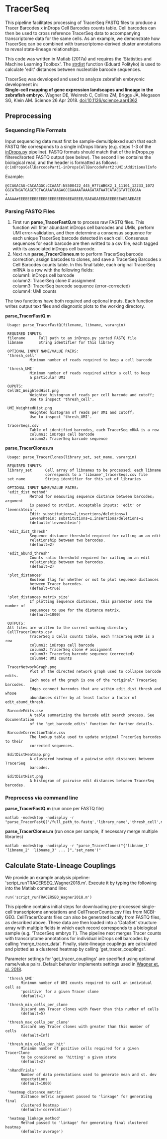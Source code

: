 TracerSeq
=========

This pipeline facilitates processing of TracerSeq FASTQ files to produce a Tracer Barcodes x inDrops Cell Barcodes counts table.  Cell barcodes can then be used to cross reference TracerSeq data to accompanying transcriptome data for the same cells. As an example, we demonstrate how TracerSeq can be combined with transcriptome-derived cluster annotations to reveal state-lineage relationships.

This code was written in Matlab (2017a) and requires the 'Statistics and Machine Learning Toolbox'.  The [strdist](https://www.mathworks.com/matlabcentral/fileexchange/17585-calculation-of-distance-between-strings?focused=5094987&tab=function) function (Eduard Polityko) is used to calculate 'edit' distances between nucleotide barcode sequences. 

TracerSeq was developed and used to analyze zebrafish embryonic development in:  
**Single-cell mapping of gene expression landscapes and lineage in the zebrafish embryo.**  Wagner DE, Weinreb C, Collins ZM, Briggs JA, Megason SG, Klein AM. Science 26 Apr 2018. [doi:10.1126/science.aar4362](http://science.sciencemag.org/content/early/2018/04/25/science.aar4362)


## Preprocessing ##

### Sequencing File Formats ###
Input sequencing data must first be sample-demultiplexed such that each FASTQ file corresponds to a single inDrops library (e.g. steps 1-3 of the [inDrops.py](https://github.com/indrops/indrops) pipeline). FASTQ formats should match that of the inDrops.py filtered/sorted FASTQ output (see below). The second line contains the biological read, and the header is formatted as follows:    ```@:inDropsCellBarcodePart1-inDropsCellBarcodePart2:UMI:AdditionalInfo```

Example:
```
@CCAGACAG-CACAAGGC:CCAAAT:NS500422_445_H77LWBGX2_1_11101_12233_1072
GGCATNGATGAGCTCTACAAATAAGAGCCGAAAATAAAGATATAATCATACGTATCCGGAA
+
AAAAA#EEEEEEEEEEEEEEEEEEEEE6EEAEEEE/EAEAEAEEEAEEEEEEAEEAEEAEE
```

### Parsing FASTQ Files ###
1. First run **parse_TracerFastQ.m** to process raw FASTQ files. This function will filter abundant inDrops cell barcodes and UMIs, perform UMI error-validation, and then determine a consensus sequence for each unique TracerSeq barcode detected in each cell. Consensus sequences for each barcode are then writted to a csv file, each tagged with its associated inDrops cell barcode.
2. Next run **parse_TracerClones.m** to perform TracerSeq barcode correction, assign barcodes to clones, and save a TracerSeq Barcodes x Cell Barcodes counts table.  In this final table, each original TracerSeq mRNA is a row with the following fields:   
  column1: inDrops cell barcode   
  column2: TracerSeq clone # assignment   
  column3: TracerSeq barcode sequence (error-corrected)   
  column4: UMI counts   
   
The two functions have both required and optional inputs. Each function writes output text files and diagnostic plots to the working directory.

**parse_TracerFastQ.m**

```
 Usage: parse_TracerFastQ(filename, libname, varargin)

 REQUIRED INPUTS:
 filename      Full path to an inDrops.py sorted FASTQ file
 libname       String identifier for this library

 OPTIONAL INPUT NAME/VALUE PAIRS:
 'thresh_cell'
           Minimum number of reads required to keep a cell barcode

 'thresh_UMI'
           Minimum number of reads required within a cell to keep
           a particular UMI

 OUPUTS:
 CellBC_WeightedHist.png
           Weighted histogram of reads per cell barcode and cutoff; 
           Use to inspect 'thresh_cell'.

 UMI_WeightedHist.png
           Weighted histogram of reads per UMI and cutoff; 
           Use to inspect 'thresh_UMI'.
 
 tracerSeqs.csv
           Table of identified barcodes, each TracerSeq mRNA is a row
           column1: inDrops cell barcode 
           column2: TracerSeq barcode sequence
```
**parse_TracerClones.m**

```
 Usage: parse_TracerClones(library_set, set_name, varargin)

 REQUIRED INPUTS:
 library_set      Cell array of libnames to be processed; each libname
                  corresponds to a 'libname'_tracerSeqs.csv file
 set_name         String identifier for this set of libraries 

 OPTIONAL INPUT NAME/VALUE PAIRS:
 'edit_dist_method'
           Method for measuring sequence distance between barcodes; argument 
           is passed to strdist. Acceptable inputs: 'edit' or 'levenshtein'.
           Edit: substitutions=2,insertions/deletions=1
           Levenshtein: substitutions=1,insertions/deletions=1
           (default='levenshtein')

 'edit_dist_thresh'
           Sequence distance threshold required for calling an an edit 
           relationship between two barcodes.
           (default=2)
 
 'edit_abund_thresh'
           Counts ratio threshold required for calling an an edit 
           relationship between two barcodes.
           (default=2)
 
 'plot_distances'
           Boolean flag for whether or not to plot sequence distances 
           between Tracer barcodes. 
           (default=true)

 'plot_distances_matrix_size'
           If plotting sequence distances, this parameter sets the number of
           sequences to use for the distance matrix.
           (default=1000)

 OUTPUTS:
 All files are written to the current working directory
 CellTracerCounts.csv 
           TracerSeq x Cells counts table, each TracerSeq mRNA is a row
           column1: inDrops cell barcode 
           column2: TracerSeq clone # assignment
           column3: TracerSeq barcode sequence (corrected)
           column4: UMI counts
 
 TracerNetworkGraph.png
           Plot of the directed network graph used to collapse barcode edits.
           Each node of the graph is one of the *original* TracerSeq barcodes.
           Edges connect barcodes that are within edit_dist_thresh and whose
           abundances differ by at least factor a factor of edit_abund_thresh.
 
 BarcodeEdits.csv
           A table summarizing the barcode edit search process. See documentation 
           of the 'get_barcode_edits' function for further details.

 BarcodeCorrectionTable.csv
           The lookup table used to update original TracerSeq barcodes to their 
           corrected sequences.
 
 EditDistHeatmap.png
           A clustered heatmap of a pairwise edit distances between TracerSeq 
           barcodes.
 
 EditDistHist.png
           A histogram of pairwise edit distances between TracerSeq barcodes.

```

### Preprocess via command line ###

**parse_TracerFastQ.m** (run once per FASTQ file)
```
matlab -nodesktop -nodisplay -r "parse_TracerFastQ('/full_path_to.fastq','library_name','thresh_cell',min_reads_per_cell,'thresh_UMI',min_reads_per_UMI)"
```

**parse_TracerClones.m** (run once per sample, if necessary merge multiple libraries)
```
matlab -nodesktop -nodisplay -r "parse_TracerClones("{'libname_1' 'libname_2' 'libname_3' ... }",'set_name')"
```


## Calculate State-Lineage Couplings ##

We provide an example analysis pipeline: 'script_runTRACERSEQ_Wagner2018.m'. Execute it by typing the following into the Matlab command line:     
  ```
  run('script_runTRACERSEQ_Wagner2018.m')
  ```

This pipeline contains initial steps for downloading pre-processed
single-cell transcriptome annotations and CellTracerCounts.csv files from NCBI-GEO. CellTracerCounts files can also be generated locally from FASTQ files, as described above.  These data are then loaded into a 'DataSet' structure array with multiple fields in which each record corresponds to a biological sample (e.g. 'TracerSeq embryo 1'). The pipeline next merges Tracer counts with transcriptome annotations for individual inDrops cell barcodes by calling 'merge_tracer_data'. Finally, state-lineage couplings are calculated and plotted as a clustered heatmap by calling 'get_tracer_couplings'.

Parameter settings for 'get_tracer_couplings' are specified using optional name/value pairs. Default behavior implements settings used in [Wagner et. al. 2018](http://science.sciencemag.org/content/early/2018/04/25/science.aar4362).

```
 'thresh_UMI'
       Minimum number of UMI counts required to call an individual cell as
       'positive' for a given Tracer clone
       (default=1)
 
 'thresh_min_cells_per_clone
       Discard any Tracer clones with fewer than this number of cells 
       (default=5)

 'thresh_max_cells_per_clone'
       Discard any Tracer clones with greater than this number of cells 
       (default=Inf)

 'thresh_min_cells_per_hit'
       Minimum number of positive cells required for a given TracerClone
       to be considered as 'hitting' a given state
       (default=2)

 'nRandTrials' 
       Number of data permutations used to generate mean and st. dev
       expectations
       (default=1000)

 'heatmap_distance_metric'
       Distance metric argument passed to 'linkage' for generating final
       clustered heatmap
       (default='correlation')
 
 'heatmap_linkage_method'
       Method passed to 'linkage' for generating final clustered heatmap
       (default='average')

```

